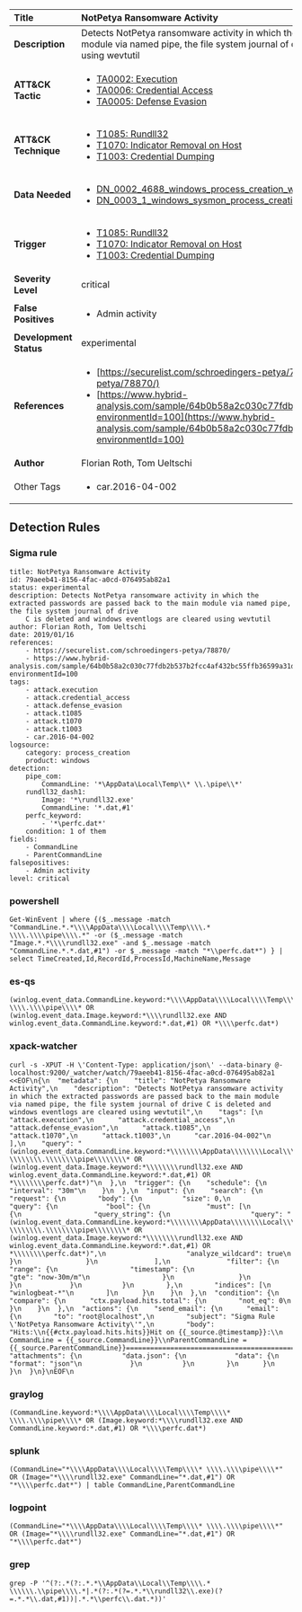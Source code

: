 | Title                    | NotPetya Ransomware Activity       |
|:-------------------------|:------------------|
| **Description**          | Detects NotPetya ransomware activity in which the extracted passwords are passed back to the main module via named pipe, the file system journal of drive C is deleted and windows eventlogs are cleared using wevtutil |
| **ATT&amp;CK Tactic**    |  <ul><li>[TA0002: Execution](https://attack.mitre.org/tactics/TA0002)</li><li>[TA0006: Credential Access](https://attack.mitre.org/tactics/TA0006)</li><li>[TA0005: Defense Evasion](https://attack.mitre.org/tactics/TA0005)</li></ul>  |
| **ATT&amp;CK Technique** | <ul><li>[T1085: Rundll32](https://attack.mitre.org/techniques/T1085)</li><li>[T1070: Indicator Removal on Host](https://attack.mitre.org/techniques/T1070)</li><li>[T1003: Credential Dumping](https://attack.mitre.org/techniques/T1003)</li></ul>  |
| **Data Needed**          | <ul><li>[DN_0002_4688_windows_process_creation_with_commandline](../Data_Needed/DN_0002_4688_windows_process_creation_with_commandline.md)</li><li>[DN_0003_1_windows_sysmon_process_creation](../Data_Needed/DN_0003_1_windows_sysmon_process_creation.md)</li></ul>  |
| **Trigger**              | <ul><li>[T1085: Rundll32](../Triggers/T1085.md)</li><li>[T1070: Indicator Removal on Host](../Triggers/T1070.md)</li><li>[T1003: Credential Dumping](../Triggers/T1003.md)</li></ul>  |
| **Severity Level**       | critical |
| **False Positives**      | <ul><li>Admin activity</li></ul>  |
| **Development Status**   | experimental |
| **References**           | <ul><li>[https://securelist.com/schroedingers-petya/78870/](https://securelist.com/schroedingers-petya/78870/)</li><li>[https://www.hybrid-analysis.com/sample/64b0b58a2c030c77fdb2b537b2fcc4af432bc55ffb36599a31d418c7c69e94b1?environmentId=100](https://www.hybrid-analysis.com/sample/64b0b58a2c030c77fdb2b537b2fcc4af432bc55ffb36599a31d418c7c69e94b1?environmentId=100)</li></ul>  |
| **Author**               | Florian Roth, Tom Ueltschi |
| Other Tags           | <ul><li>car.2016-04-002</li></ul> | 

## Detection Rules

### Sigma rule

```
title: NotPetya Ransomware Activity
id: 79aeeb41-8156-4fac-a0cd-076495ab82a1
status: experimental
description: Detects NotPetya ransomware activity in which the extracted passwords are passed back to the main module via named pipe, the file system journal of drive
    C is deleted and windows eventlogs are cleared using wevtutil
author: Florian Roth, Tom Ueltschi
date: 2019/01/16
references:
    - https://securelist.com/schroedingers-petya/78870/
    - https://www.hybrid-analysis.com/sample/64b0b58a2c030c77fdb2b537b2fcc4af432bc55ffb36599a31d418c7c69e94b1?environmentId=100
tags:
    - attack.execution
    - attack.credential_access
    - attack.defense_evasion
    - attack.t1085
    - attack.t1070
    - attack.t1003
    - car.2016-04-002
logsource:
    category: process_creation
    product: windows
detection:
    pipe_com:
        CommandLine: '*\AppData\Local\Temp\\* \\.\pipe\\*'
    rundll32_dash1:
        Image: '*\rundll32.exe'
        CommandLine: '*.dat,#1'
    perfc_keyword:
        - '*\perfc.dat*'
    condition: 1 of them
fields:
    - CommandLine
    - ParentCommandLine
falsepositives:
    - Admin activity
level: critical

```





### powershell
    
```
Get-WinEvent | where {($_.message -match "CommandLine.*.*\\\\AppData\\\\Local\\\\Temp\\\\.* \\\\.\\\\pipe\\\\.*" -or ($_.message -match "Image.*.*\\\\rundll32.exe" -and $_.message -match "CommandLine.*.*.dat,#1") -or $_.message -match "*\\perfc.dat*") } | select TimeCreated,Id,RecordId,ProcessId,MachineName,Message
```


### es-qs
    
```
(winlog.event_data.CommandLine.keyword:*\\\\AppData\\\\Local\\\\Temp\\\\*\\ \\\\.\\\\pipe\\\\* OR (winlog.event_data.Image.keyword:*\\\\rundll32.exe AND winlog.event_data.CommandLine.keyword:*.dat,#1) OR *\\\\perfc.dat*)
```


### xpack-watcher
    
```
curl -s -XPUT -H \'Content-Type: application/json\' --data-binary @- localhost:9200/_watcher/watch/79aeeb41-8156-4fac-a0cd-076495ab82a1 <<EOF\n{\n  "metadata": {\n    "title": "NotPetya Ransomware Activity",\n    "description": "Detects NotPetya ransomware activity in which the extracted passwords are passed back to the main module via named pipe, the file system journal of drive C is deleted and windows eventlogs are cleared using wevtutil",\n    "tags": [\n      "attack.execution",\n      "attack.credential_access",\n      "attack.defense_evasion",\n      "attack.t1085",\n      "attack.t1070",\n      "attack.t1003",\n      "car.2016-04-002"\n    ],\n    "query": "(winlog.event_data.CommandLine.keyword:*\\\\\\\\AppData\\\\\\\\Local\\\\\\\\Temp\\\\\\\\*\\\\ \\\\\\\\.\\\\\\\\pipe\\\\\\\\* OR (winlog.event_data.Image.keyword:*\\\\\\\\rundll32.exe AND winlog.event_data.CommandLine.keyword:*.dat,#1) OR *\\\\\\\\perfc.dat*)"\n  },\n  "trigger": {\n    "schedule": {\n      "interval": "30m"\n    }\n  },\n  "input": {\n    "search": {\n      "request": {\n        "body": {\n          "size": 0,\n          "query": {\n            "bool": {\n              "must": [\n                {\n                  "query_string": {\n                    "query": "(winlog.event_data.CommandLine.keyword:*\\\\\\\\AppData\\\\\\\\Local\\\\\\\\Temp\\\\\\\\*\\\\ \\\\\\\\.\\\\\\\\pipe\\\\\\\\* OR (winlog.event_data.Image.keyword:*\\\\\\\\rundll32.exe AND winlog.event_data.CommandLine.keyword:*.dat,#1) OR *\\\\\\\\perfc.dat*)",\n                    "analyze_wildcard": true\n                  }\n                }\n              ],\n              "filter": {\n                "range": {\n                  "timestamp": {\n                    "gte": "now-30m/m"\n                  }\n                }\n              }\n            }\n          }\n        },\n        "indices": [\n          "winlogbeat-*"\n        ]\n      }\n    }\n  },\n  "condition": {\n    "compare": {\n      "ctx.payload.hits.total": {\n        "not_eq": 0\n      }\n    }\n  },\n  "actions": {\n    "send_email": {\n      "email": {\n        "to": "root@localhost",\n        "subject": "Sigma Rule \'NotPetya Ransomware Activity\'",\n        "body": "Hits:\\n{{#ctx.payload.hits.hits}}Hit on {{_source.@timestamp}}:\\n      CommandLine = {{_source.CommandLine}}\\nParentCommandLine = {{_source.ParentCommandLine}}================================================================================\\n{{/ctx.payload.hits.hits}}",\n        "attachments": {\n          "data.json": {\n            "data": {\n              "format": "json"\n            }\n          }\n        }\n      }\n    }\n  }\n}\nEOF\n
```


### graylog
    
```
(CommandLine.keyword:*\\\\AppData\\\\Local\\\\Temp\\\\* \\\\.\\\\pipe\\\\* OR (Image.keyword:*\\\\rundll32.exe AND CommandLine.keyword:*.dat,#1) OR *\\\\perfc.dat*)
```


### splunk
    
```
(CommandLine="*\\\\AppData\\\\Local\\\\Temp\\\\* \\\\.\\\\pipe\\\\*" OR (Image="*\\\\rundll32.exe" CommandLine="*.dat,#1") OR "*\\\\perfc.dat*") | table CommandLine,ParentCommandLine
```


### logpoint
    
```
(CommandLine="*\\\\AppData\\\\Local\\\\Temp\\\\* \\\\.\\\\pipe\\\\*" OR (Image="*\\\\rundll32.exe" CommandLine="*.dat,#1") OR "*\\\\perfc.dat*")
```


### grep
    
```
grep -P '^(?:.*(?:.*.*\\AppData\\Local\\Temp\\\\.* \\\\\\.\\pipe\\\\.*|.*(?:.*(?=.*.*\\rundll32\\.exe)(?=.*.*\\.dat,#1))|.*.*\\perfc\\.dat.*))'
```



